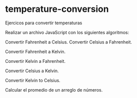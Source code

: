 # temperature-conversion
Ejercicos para convertir temperaturas

Realizar un archivo JavaScript con los siguientes algoritmos:

Convertir Fahrenheit a Celsius.
Convertir Celsius a Fahrenheit.

Convertir Fahrenheit a Kelvin.

Convertir Kelvin a Fahrenheit.

Convertir Celsius a Kelvin.

Convertir Kelvin to Celsius.

Calcular el promedio de un arreglo de números.

